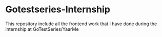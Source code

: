 # Gotestseries-Internship

This repository include all the frontend work that I have done during the internship at GoTestSeries/YaarMe
